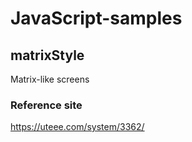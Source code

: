 # JavaScript-samples
## matrixStyle
Matrix-like screens

### Reference site
https://uteee.com/system/3362/